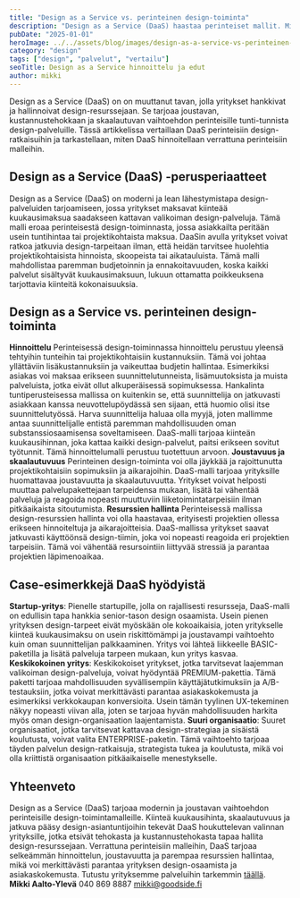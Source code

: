 ```yaml
---
title: "Design as a Service vs. perinteinen design-toiminta"
description: "Design as a Service (DaaS) haastaa perinteiset mallit. Mitä eroa niillä on ja kumpi sopii paremmin yrityksesi tarpeisiin?"
pubDate: "2025-01-01"
heroImage: ../../assets/blog/images/design-as-a-service-vs-perinteinen-design-toiminta/featured.webp
category: "design"
tags: ["design", "palvelut", "vertailu"]
seoTitle: Design as a Service hinnoittelu ja edut
author: mikki
---
```


Design as a Service (DaaS) on on muuttanut tavan, jolla yritykset hankkivat ja hallinnoivat design-resurssejaan. Se tarjoaa joustavan, kustannustehokkaan ja skaalautuvan vaihtoehdon perinteisille tunti-tunnista design-palveluille. Tässä artikkelissa vertaillaan DaaS perinteisiin design-ratkaisuihin ja tarkastellaan, miten DaaS hinnoitellaan verrattuna perinteisiin malleihin.

## **Design as a Service (DaaS) -perusperiaatteet**

Design as a Service (DaaS) on moderni ja lean lähestymistapa design-palveluiden tarjoamiseen, jossa yritykset maksavat kiinteää kuukausimaksua saadakseen kattavan valikoiman design-palveluja. Tämä malli eroaa perinteisestä design-toiminnasta, jossa asiakkailta peritään usein tuntihintaa tai projektikohtaista maksua. DaaSin avulla yritykset voivat ratkoa jatkuvia design-tarpeitaan ilman, että heidän tarvitsee huolehtia projektikohtaisista hinnoista, skoopeista tai aikatauluista. Tämä malli mahdollistaa paremman budjetoinnin ja ennakoitavuuden, koska kaikki palvelut sisältyvät kuukausimaksuun, lukuun ottamatta poikkeuksena tarjottavia kiinteitä kokonaisuuksia.

## **Design as a Service vs. perinteinen design-toiminta**

**Hinnoittelu** Perinteisessä design-toiminnassa hinnoittelu perustuu yleensä tehtyihin tunteihin tai projektikohtaisiin kustannuksiin. Tämä voi johtaa yllättäviin lisäkustannuksiin ja vaikeuttaa budjetin hallintaa. Esimerkiksi asiakas voi maksaa erikseen suunnittelutunneista, lisämuutoksista ja muista palveluista, jotka eivät ollut alkuperäisessä sopimuksessa. Hankalinta tuntiperusteisessa mallissa on kuitenkin se, että suunnittelija on jatkuvasti asiakkaan kanssa neuvottelupöydässä sen sijaan, että huomio olisi itse suunnittelutyössä. Harva suunnittelija haluaa olla myyjä, joten mallimme antaa suunnittelijalle entistä paremman mahdollisuuden oman substanssiosaamisensa soveltamiseen. DaaS-malli tarjoaa kiinteän kuukausihinnan, joka kattaa kaikki design-palvelut, paitsi erikseen sovitut työtunnit. Tämä hinnoittelumalli perustuu tuotettuun arvoon. **Joustavuus ja skaalautuvuus** Perinteinen design-toiminta voi olla jäykkää ja rajoittunutta projektikohtaisiin sopimuksiin ja aikarajoihin. DaaS-malli tarjoaa yrityksille huomattavaa joustavuutta ja skaalautuvuutta. Yritykset voivat helposti muuttaa palvelupakettejaan tarpeidensa mukaan, lisätä tai vähentää palveluja ja reagoida nopeasti muuttuviin liiketoimintatarpeisiin ilman pitkäaikaista sitoutumista. **Resurssien hallinta** Perinteisessä mallissa design-resurssien hallinta voi olla haastavaa, erityisesti projektien ollessa erikseen hinnoiteltuja ja aikarajoitteisia. DaaS-mallissa yritykset saavat jatkuvasti käyttöönsä design-tiimin, joka voi nopeasti reagoida eri projektien tarpeisiin. Tämä voi vähentää resursointiin liittyvää stressiä ja parantaa projektien läpimenoaikaa.

## **Case-esimerkkejä DaaS hyödyistä**

**Startup-yritys**: Pienelle startupille, jolla on rajallisesti resursseja, DaaS-malli on edullisin tapa hankkia senior-tason design osaamista. Usein pienen yrityksen design-tarpeet eivät myöskään ole kokoaikaisia, joten yritykselle kiinteä kuukausimaksu on usein riskittömämpi ja joustavampi vaihtoehto kuin oman suunnittelijan palkkaaminen. Yritys voi lähteä liikkeelle BASIC-paketilla ja lisätä palveluja tarpeen mukaan, kun yritys kasvaa. **Keskikokoinen yritys**: Keskikokoiset yritykset, jotka tarvitsevat laajemman valikoiman design-palveluja, voivat hyödyntää PREMIUM-pakettia. Tämä paketti tarjoaa mahdollisuuden syvällisempiin käyttäjätutkimuksiin ja A/B-testauksiin, jotka voivat merkittävästi parantaa asiakaskokemusta ja esimerkiksi verkkokaupan konversioita. Usein tämän tyylinen UX-tekeminen näkyy nopeasti viivan alla, joten se tarjoaa hyvän mahdollisuuden harkita myös oman design-organisaation laajentamista. **Suuri organisaatio**: Suuret organisaatiot, jotka tarvitsevat kattavaa design-strategiaa ja sisäistä koulutusta, voivat valita ENTERPRISE-paketin. Tämä vaihtoehto tarjoaa täyden palvelun design-ratkaisuja, strategista tukea ja koulutusta, mikä voi olla kriittistä organisaation pitkäaikaiselle menestykselle.

## **Yhteenveto**

Design as a Service (DaaS) tarjoaa modernin ja joustavan vaihtoehdon perinteisille design-toimintamalleille. Kiinteä kuukausihinta, skaalautuvuus ja jatkuva pääsy design-asiantuntijoihin tekevät DaaS houkuttelevan valinnan yrityksille, jotka etsivät tehokasta ja kustannustehokasta tapaa hallita design-resurssejaan. Verrattuna perinteisiin malleihin, DaaS tarjoaa selkeämmän hinnoittelun, joustavuutta ja parempaa resurssien hallintaa, mikä voi merkittävästi parantaa yrityksen design-osaamista ja asiakaskokemusta. Tutustu yrityksemme palveluihin tarkemmin [täällä](https://goodside.fi/palvelut/).  
**Mikki Aalto-Ylevä** 040 869 8887 mikki@goodside.fi